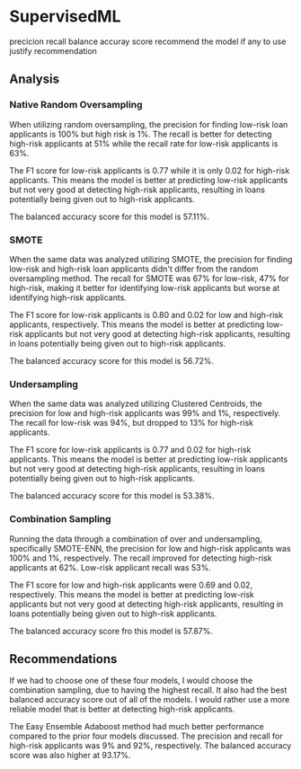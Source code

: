 # SupervisedML


precicion
recall
balance accuray score
recommend the model if any to use
justify recommendation

## Analysis

### Native Random Oversampling

When utilizing random oversampling, the precision for finding low-risk loan
applicants is 100% but high risk is 1%. The recall is better for detecting
high-risk applicants at 51% while the recall rate for low-risk applicants is 63%.

The F1 score for low-risk applicants is 0.77 while it is only 0.02 for
high-risk applicants. This means the model is better at predicting low-risk
applicants but not very good at detecting high-risk applicants, resulting in
loans potentially being given out to high-risk applicants.

The balanced accuracy score for this model is 57.11%.

### SMOTE

When the same data was analyzed utilizing SMOTE, the precision for finding
low-risk and high-risk loan applicants didn't differ from the random
oversampling method. The recall for SMOTE was 67% for low-risk, 47% for
high-risk, making it better for identifying low-risk applicants but worse at
identifying high-risk applicants.

The F1 score for low-risk applicants is 0.80 and 0.02 for low and high-risk
applicants, respectively. This means the model is better at predicting low-risk
applicants but not very good at detecting high-risk applicants, resulting in
loans potentially being given out to high-risk applicants.

The balanced accuracy score for this model is 56.72%.

### Undersampling

When the same data was analyzed utilizing Clustered Centroids, the precision
for low and high-risk applicants was 99% and 1%, respectively. The recall for
low-risk was 94%, but dropped to 13% for high-risk applicants.

The F1 score for low-risk applicants is 0.77 and 0.02 for high-risk
applicants. This means the model is better at predicting low-risk applicants
but not very good at detecting high-risk applicants, resulting in loans
potentially being given out to high-risk applicants.

The balanced accuracy score for this model is 53.38%.

### Combination Sampling

Running the data through a combination of over and undersampling, specifically
SMOTE-ENN, the precision for low and high-risk applicants was 100% and 1%,
respectively. The recall improved for detecting high-risk applicants at 62%.
Low-risk applicant recall was 53%.

The F1 score for low and high-risk applicants were 0.69 and 0.02,
respectively. This means the model is better at predicting low-risk
applicants but not very good at detecting high-risk applicants, resulting in
loans potentially being given out to high-risk applicants.

The balanced accuracy score fro this model is 57.87%.


## Recommendations

If we had to choose one of these four models, I would choose the combination
sampling, due to having the highest recall. It also had the best balanced
accuracy score out of all of the models. I would rather use a more reliable
model that is better at detecting high-risk applicants.

The Easy Ensemble Adaboost method had much better performance compared to the
prior four models discussed. The precision and recall for high-risk applicants
was 9% and 92%, respectively. The balanced accuracy score was also higher at 93.17%.
